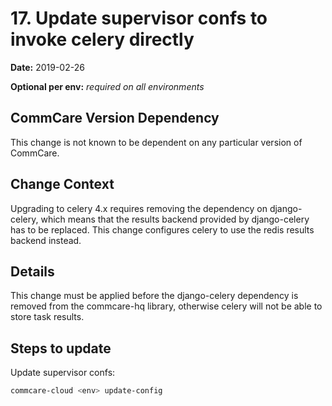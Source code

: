 # 17. Update supervisor confs to invoke celery directly

**Date:** 2019-02-26

**Optional per env:** _required on all environments_


## CommCare Version Dependency
This change is not known to be dependent on any particular version of CommCare.


## Change Context
Upgrading to celery 4.x requires removing the dependency on
django-celery, which means that the results backend provided
by django-celery has to be replaced.  This change configures
celery to use the redis results backend instead.

## Details
This change must be applied before the django-celery dependency
is removed from the commcare-hq library, otherwise celery
will not be able to store task results.

## Steps to update
Update supervisor confs:
```bash
commcare-cloud <env> update-config
```
